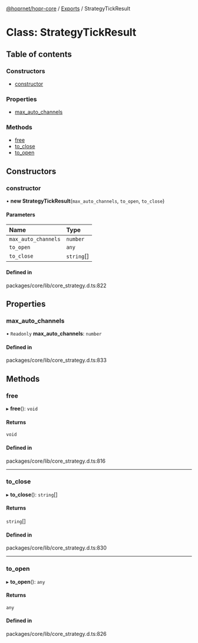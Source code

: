 [@hoprnet/hopr-core](../README.md) / [Exports](../modules.md) / StrategyTickResult

# Class: StrategyTickResult

## Table of contents

### Constructors

- [constructor](StrategyTickResult.md#constructor)

### Properties

- [max\_auto\_channels](StrategyTickResult.md#max_auto_channels)

### Methods

- [free](StrategyTickResult.md#free)
- [to\_close](StrategyTickResult.md#to_close)
- [to\_open](StrategyTickResult.md#to_open)

## Constructors

### constructor

• **new StrategyTickResult**(`max_auto_channels`, `to_open`, `to_close`)

#### Parameters

| Name | Type |
| :------ | :------ |
| `max_auto_channels` | `number` |
| `to_open` | `any` |
| `to_close` | `string`[] |

#### Defined in

packages/core/lib/core_strategy.d.ts:822

## Properties

### max\_auto\_channels

• `Readonly` **max\_auto\_channels**: `number`

#### Defined in

packages/core/lib/core_strategy.d.ts:833

## Methods

### free

▸ **free**(): `void`

#### Returns

`void`

#### Defined in

packages/core/lib/core_strategy.d.ts:816

___

### to\_close

▸ **to_close**(): `string`[]

#### Returns

`string`[]

#### Defined in

packages/core/lib/core_strategy.d.ts:830

___

### to\_open

▸ **to_open**(): `any`

#### Returns

`any`

#### Defined in

packages/core/lib/core_strategy.d.ts:826
